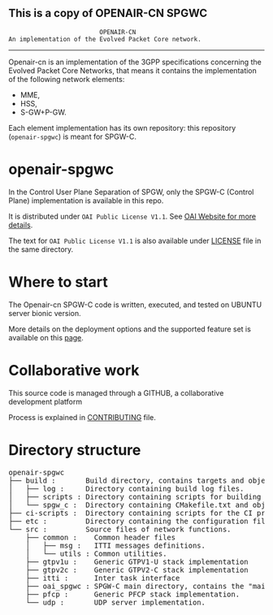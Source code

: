 This is a copy of OPENAIR-CN SPGWC
------------------------------------------------------------------------------

                             OPENAIR-CN
    An implementation of the Evolved Packet Core network.
    
------------------------------------------------------------------------------
    
  Openair-cn is an implementation of the 3GPP specifications concerning the 
  Evolved Packet Core Networks, that means it contains the implementation of the
  following network elements:

  * MME,
  * HSS,
  * S-GW+P-GW.
  
  Each element implementation has its own repository: this repository (`openair-spgwc`) is meant for SPGW-C.

# openair-spgwc

In the Control User Plane Separation of SPGW, only the SPGW-C (Control Plane) implementation is available in this repo.

It is distributed under `OAI Public License V1.1`. See [OAI Website for more details](https://www.openairinterface.org/?page_id=698).

The text for `OAI Public License V1.1` is also available under [LICENSE](LICENSE) file in the same directory.

# Where to start

  The Openair-cn SPGW-C code is written, executed, and tested on UBUNTU server bionic version.

  More details on the deployment options and the supported feature set is available on this [page](docs/FEATURE_SET.md).

# Collaborative work

  This source code is managed through a GITHUB, a collaborative development platform

  Process is explained in [CONTRIBUTING](CONTRIBUTING.md) file.

# Directory structure

<pre>
openair-spgwc
├── build :       Build directory, contains targets and object files generated by compilation of network functions. 
│   ├── log :     Directory containing build log files.
│   ├── scripts : Directory containing scripts for building network functions
│   └── spgw_c :  Directory containing CMakefile.txt and object files generated by compilation of SPGW-C network function. 
├── ci-scripts :  Directory containing scripts for the CI process
├── etc :         Directory containing the configuration files to be deployed for each network function.
└── src :         Source files of network functions.
    ├── common :    Common header files
    │   ├── msg :   ITTI messages definitions.
    │   └── utils : Common utilities.
    ├── gtpv1u :    Generic GTPV1-U stack implementation
    ├── gtpv2c :    Generic GTPV2-C stack implementation
    ├── itti :      Inter task interface 
    ├── oai_spgwc : SPGW-C main directory, contains the "main" CMakeLists.txt file.
    ├── pfcp :      Generic PFCP stack implementation.
    └── udp :       UDP server implementation.
</pre>

